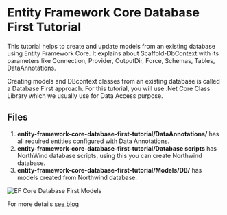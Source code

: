 # Entity Framework Core Database First Tutorial

This tutorial helps to create and update models from an existing database using Entity Framework Core. 
It explains about Scaffold-DbContext with its parameters like Connection, Provider, OutputDir, Force, Schemas, Tables, DataAnnotations.

Creating models and DBcontext classes from an existing database is called a Database First approach. For this tutorial, 
you will use .Net Core Class Library which we usually use for Data Access purpose.

## Files
1. **entity-framework-core-database-first-tutorial/DataAnnotations/** has all required entities configured with Data Annotations.
1. **entity-framework-core-database-first-tutorial/Database scripts** has NorthWind database scripts, using this you can create Northwind database.
1. **entity-framework-core-database-first-tutorial/Models/DB/** has models created from Northwind database.

![EF Core Database First Models](https://geeksarray.com/images/blog/entity-framework-core-database-first-tutorial-models.png)

For more details [see blog](https://geeksarray.com/blog/entity-framework-core-database-first-tutorial)
